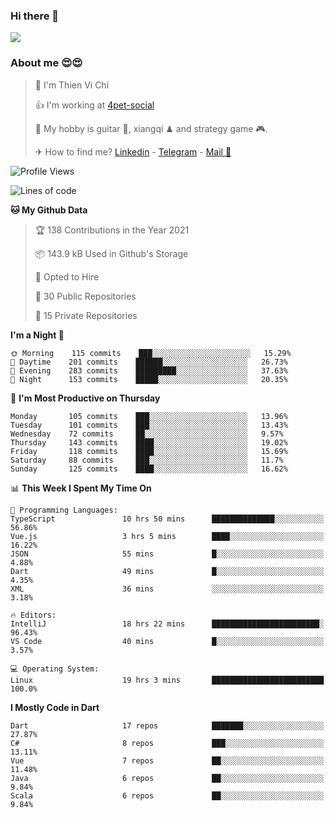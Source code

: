 ### Hi there 👋
![](https://media1.tenor.com/images/9aa4aee77151757a310fcdb4b8fd2a0a/tenor.gif?itemid=12671405)

### About me 😍😍

> 🙎 I'm Thien Vi Chi
> 
> 👍 I'm working at [4pet-social](https://github.com/4pet-social)
>
> 🥞 My hobby is guitar 🎸, xiangqi ♟ and strategy game 🎮.
> 
> ✈ How to find me? [Linkedin](https://www.linkedin.com/in/tvc12/) - [Telegram](https://t.me/yeutham212) - [Mail 📧](mailto:meomeocf98@gmail.com)
> 

<!--START_SECTION:waka-->
![Profile Views](http://img.shields.io/badge/Profile%20Views-3-blue)

![Lines of code](https://img.shields.io/badge/From%20Hello%20World%20I%27ve%20Written-731390%20lines%20of%20code-blue)

**🐱 My Github Data** 

> 🏆 138 Contributions in the Year 2021
 > 
> 📦 143.9 kB Used in Github's Storage 
 > 
> 💼 Opted to Hire
 > 
> 📜 30 Public Repositories 
 > 
> 🔑 15 Private Repositories  
 > 
**I'm a Night 🦉** 

```text
🌞 Morning    115 commits    ███░░░░░░░░░░░░░░░░░░░░░░   15.29% 
🌆 Daytime    201 commits    ██████░░░░░░░░░░░░░░░░░░░   26.73% 
🌃 Evening    283 commits    █████████░░░░░░░░░░░░░░░░   37.63% 
🌙 Night      153 commits    █████░░░░░░░░░░░░░░░░░░░░   20.35%

```
📅 **I'm Most Productive on Thursday** 

```text
Monday       105 commits    ███░░░░░░░░░░░░░░░░░░░░░░   13.96% 
Tuesday      101 commits    ███░░░░░░░░░░░░░░░░░░░░░░   13.43% 
Wednesday    72 commits     ██░░░░░░░░░░░░░░░░░░░░░░░   9.57% 
Thursday     143 commits    ████░░░░░░░░░░░░░░░░░░░░░   19.02% 
Friday       118 commits    ████░░░░░░░░░░░░░░░░░░░░░   15.69% 
Saturday     88 commits     ███░░░░░░░░░░░░░░░░░░░░░░   11.7% 
Sunday       125 commits    ████░░░░░░░░░░░░░░░░░░░░░   16.62%

```


📊 **This Week I Spent My Time On** 

```text
💬 Programming Languages: 
TypeScript               10 hrs 50 mins      ██████████████░░░░░░░░░░░   56.86% 
Vue.js                   3 hrs 5 mins        ████░░░░░░░░░░░░░░░░░░░░░   16.22% 
JSON                     55 mins             █░░░░░░░░░░░░░░░░░░░░░░░░   4.88% 
Dart                     49 mins             █░░░░░░░░░░░░░░░░░░░░░░░░   4.35% 
XML                      36 mins             ░░░░░░░░░░░░░░░░░░░░░░░░░   3.18%

🔥 Editors: 
IntelliJ                 18 hrs 22 mins      ████████████████████████░   96.43% 
VS Code                  40 mins             █░░░░░░░░░░░░░░░░░░░░░░░░   3.57%

💻 Operating System: 
Linux                    19 hrs 3 mins       █████████████████████████   100.0%

```

**I Mostly Code in Dart** 

```text
Dart                     17 repos            ███████░░░░░░░░░░░░░░░░░░   27.87% 
C#                       8 repos             ███░░░░░░░░░░░░░░░░░░░░░░   13.11% 
Vue                      7 repos             ██░░░░░░░░░░░░░░░░░░░░░░░   11.48% 
Java                     6 repos             ██░░░░░░░░░░░░░░░░░░░░░░░   9.84% 
Scala                    6 repos             ██░░░░░░░░░░░░░░░░░░░░░░░   9.84%

```



<!--END_SECTION:waka-->